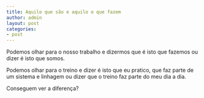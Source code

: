 ```yaml
---
title: Aquilo que são e aquilo o que fazem
author: admin
layout: post
categories:
- post
---
```

Podemos olhar para o nosso trabalho e dizermos que é isto que fazemos ou dizer é isto que somos.

Podemos olhar para o treino e dizer é isto que eu pratico, que faz parte de um sistema e linhagem ou dizer que o treino faz parte do meu dia a dia.

Conseguem ver a diferença?
